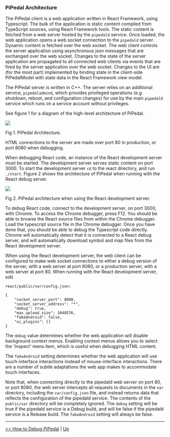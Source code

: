 ### PiPedal Architecture

The PiPedal client is a web application written in React Framework, using Typescript. The bulk of the application is static content
compiled from TypeScript sources, using React Framework tools. The static content is fetched from a web server hosted by the  `pipedald` service. Once loaded, the web application
opens a web socket connection to the `pipedald` server. Dynamic content is fetched over the web socket. The web client controls the server application using asynchronous json messages that are exchanged over the web socket. Changes to the state of the server application are propagated to all connected web clients via events that are fired by the server application over the web socket. Changes to the UI are (for the most part) implemented by binding state in the  client-side PiPedalModel with state data in the React Framework view model.

The PiPedal server is written in C++. The server relies on an additional service, `pipedaladmind`, which provides
privileged operations (e.g. shutdown, reboot, and configuration changes) for use by the main `pipedald` service
which runs on a service account without privileges.

See figure 1 for a diagram of the high-level architecture of PiPedal.

![](img/Architecture.png)

Fig 1. PiPedal Architecture.

HTML connections to the server are made over port 80 in production, or port 8080 when debugging.

When debugging React code, an instance of the React development server must be started. The development server serves static content on port 3000. To 
start the development server `cd` to the react directory, and run `./start`.
Figure 2 shows the architecture of PiPedal when running with the React debug server.

![](img/DebugArchitecture.png)

Fig 2. PiPedal architecture when using the React development server.

To debug React code, connect to the development server, on port 3000, with Chrome. To access the Chrome debugger, press F12. You should be able to browse the React source files from within the Chrome debugger. Load the typescript source file in the Chrome debugger. Once you have done that, you should be able to debug the Typescript code directly. Chrome will automatically detect that it is connected to a React debug server, and will automatically download symbol and map files from the React development server.

When using the React development server, the web client can be configured to make web socket connections to either a debug version of the server, with a web server at port 8080, or a production server, with a web server at port 80. When running with the React development server, edit 

`react/public/var/config.json:`
```
{
    "socket_server_port": 8080,
    "socket_server_address": "*",
    "debug": true,
    "max_upload_size": 1048576,
    "fakeAndroid": false,
    "ui_plugins": []
}
```

The `debug` value determines whether the web application will disable background context menus. Enabling context menus allows you to select the 'Inspect' menu item, which is useful when debugging HTML content.

The `fakeAndroid` setting determines whether the web application will use touch-interface interactions instead of mouse-interface interactions. There are a number of subtle adaptations the web app makes to accommodate touch interfaces.

Note that, when connecting directly to the pipedald web server on port 80, or port 8080, the web server intercepts all requests to documents in the `var` directory, including the `var/config.json` file, and instead returns data that reflects the configuration of the pipedald service. The contents of the `public/var` directory will be completely ignored. The `debug` setting will be true if the pipedald service is a Debug build, and will be false if the pipedald service is a Release build. The `fakeAndroid` setting will always be false.

-----
[<< How to Debug PiPedal](Debugging.md) | [Up](Documentation.md)